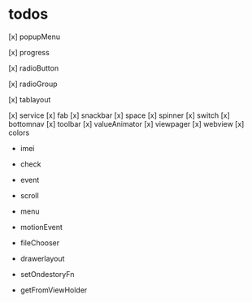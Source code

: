 # todos
[x] popupMenu

[x] progress

[x] radioButton

[x] radioGroup

[x] tablayout

[x] service
[x] fab
[x] snackbar
[x] space
[x] spinner
[x] switch
[x] bottomnav
[x] toolbar
[x] valueAnimator
[x] viewpager
[x] webview
[x] colors
- imei
- check
- event
- scroll
- menu
- motionEvent

- fileChooser

- drawerlayout
- setOndestoryFn
- getFromViewHolder
